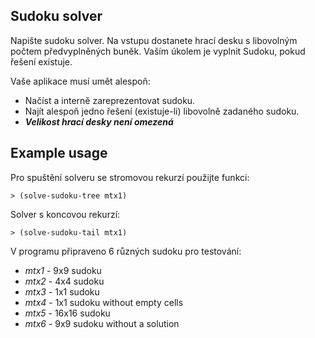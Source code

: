 ## Sudoku solver

Napište sudoku solver. Na vstupu dostanete hrací desku s libovolným počtem předvyplněných buněk. Vaším úkolem je vyplnit Sudoku, pokud řešení existuje.

Vaše aplikace musí umět alespoň:

* Načíst a interně zareprezentovat sudoku.
* Najít alespoň jedno řešení (existuje-li) libovolně zadaného sudoku.
* ***Velikost hrací desky není omezená***

## Example usage

Pro spuštění solveru se stromovou rekurzí použijte funkci:

`> (solve-sudoku-tree mtx1)`

Solver s koncovou rekurzí:

`> (solve-sudoku-tail mtx1)`

V programu připraveno 6 různých sudoku pro testování:

*  *mtx1* - 9x9 sudoku
*  *mtx2* - 4x4 sudoku
*  *mtx3* - 1x1 sudoku
*  *mtx4* - 1x1 sudoku without empty cells
*  *mtx5* - 16x16 sudoku
*  *mtx6* - 9x9 sudoku without a solution
